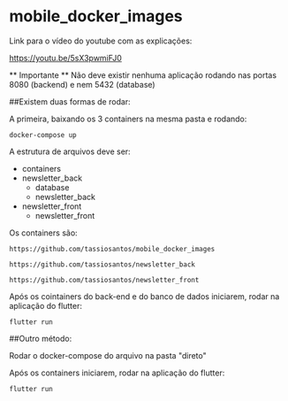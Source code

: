 # mobile_docker_images


Link para o vídeo do youtube com as explicações:

https://youtu.be/5sX3pwmiFJ0


** Importante **
Não deve existir nenhuma aplicação rodando nas portas 8080 (backend) e nem 5432 (database)


##Existem duas formas de rodar:

A primeira, baixando os 3 containers na mesma pasta e rodando:

    docker-compose up


A estrutura de arquivos deve ser:
 - containers
 - newsletter_back
   - database
   - newsletter_back
 - newsletter_front
   - newsletter_front

Os containers são:

    https://github.com/tassiosantos/mobile_docker_images

    https://github.com/tassiosantos/newsletter_back

    https://github.com/tassiosantos/newsletter_front

Após os cointainers do back-end e do banco de dados iniciarem, rodar na aplicação do flutter:

    flutter run



##Outro método:

Rodar o docker-compose do arquivo na pasta "direto"

Após os containers iniciarem, rodar na aplicação do flutter:

    flutter run


